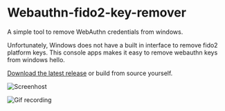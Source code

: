 # Webauthn-fido2-key-remover
A simple tool to remove WebAuthn credentials from windows.

Unfortunately, Windows does not have a built in interface to remove fido2 platform keys.
This console apps makes it easy to remove webauthn keys from windows hello.

[Download the latest release](https://github.com/passwordless/webauthn-fido2-key-remover/releases) or build from source yourself.

![Screenhost](https://user-images.githubusercontent.com/357283/118731043-d4a20780-b838-11eb-8862-235c676bda0a.png)

![Gif recording](https://user-images.githubusercontent.com/357283/118731547-55610380-b839-11eb-8ead-d9d2ab5bb289.gif)
